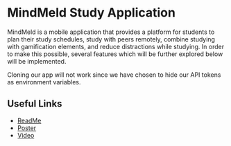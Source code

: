 # MindMeld Study Application

MindMeld is a mobile application that provides a platform for students to plan their study schedules, study with peers remotely, combine studying with gamification elements, and reduce distractions while studying. 
In order to make this possible, several features which will be further explored below will be implemented.


Cloning our app will not work since we have chosen to hide our API tokens as environment variables.

## Useful Links
- [ReadMe](https://docs.google.com/document/d/1-I8g7UOi2k2zhQOb_oavukZq6pQoJ8ZfKI3HSQXn5ac/edit?usp=sharing)
- [Poster](https://drive.google.com/file/d/1U-h8qF9gTq-hiB0XC2iyWfuVMWtCyii2/view?usp=sharing)
- [Video](https://drive.google.com/file/d/1QXALCR3eufEt22EyQ8aopbr9MMFGm_h6/view?usp=sharing)
